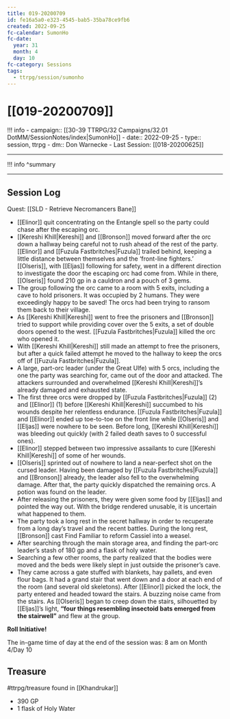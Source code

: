 ```yaml
---
title: 019-20200709
id: fe16a5a0-e323-4545-bab5-35ba78ce9fb6
created: 2022-09-25
fc-calendar: SumonHo
fc-date:
  year: 31
  month: 4
  day: 10
fc-category: Sessions
tags:
  - ttrpg/session/sumonho
---
```


# [[019-20200709]]

!!! info
    - campaign:: [[30-39 TTRPG/32 Campaigns/32.01 DotMM/SessionNotes/index|SumonHo]]
    - date:: 2022-09-25
    - type:: session, ttrpg
    - dm:: Don Warnecke
    - Last Session: [[018-20200625]]


---

!!! info
    ^summary

---

## Session Log


Quest: [[SLD - Retrieve Necromancers Bane]]

- [[Elinor]] quit concentrating on the Entangle spell so the party could chase after the escaping orc.
- [[Kereshi Khill|Kereshi]] and [[Bronson]] moved forward after the orc down a hallway being careful not to rush ahead of the rest of the party. [[Elinor]] and [[Fuzula Fastbritches|Fuzula]] trailed behind, keeping a little distance between themselves and the ‘front-line fighters.’ [[Olseris]], with [[Eljas]] following for safety, went in a different direction to investigate the door the escaping orc had come from. While in there, [[Olseris]] found 210 gp in a cauldron and a pouch of 3 gems.   
- The group following the orc came to a room with 5 exits, including a cave to hold prisoners. It was occupied by 2 humans. They were exceedingly happy to be saved! The orcs had been trying to ransom them back to their village.
- As [[Kereshi Khill|Kereshi]] went to free the prisoners and [[Bronson]] tried to support while providing cover over the 5 exits, a set of double doors opened to the west. [[Fuzula Fastbritches|Fuzula]] killed the orc who opened it.  
- With [[Kereshi Khill|Kereshi]] still made an attempt to free the prisoners, but after a quick failed attempt he moved to the hallway to keep the orcs off of [[Fuzula Fastbritches|Fuzula]].
- A large, part-orc leader (under the Great Ulfe) with 5 orcs, including the one the party was searching for, came out of the door and attacked. The attackers surrounded and overwhelmed [[Kereshi Khill|Kereshi]]’s already damaged and exhausted state. 
- The first three orcs were dropped by [[Fuzula Fastbritches|Fuzula]] (2) and [[Elinor]] (1) before [[Kereshi Khill|Kereshi]] succumbed to his wounds despite her relentless endurance. [[Fuzula Fastbritches|Fuzula]] and [[Elinor]] ended up toe-to-toe on the front line while [[Olseris]] and [[Eljas]] were nowhere to be seen. Before long, [[Kereshi Khill|Kereshi]] was bleeding out quickly (with 2 failed death saves to 0 successful ones).
- [[Elinor]] stepped between two impressive assailants to cure [[Kereshi Khill|Kereshi]] of some of her wounds.
- [[Olseris]] sprinted out of nowhere to land a near-perfect shot on the cursed leader. Having been damaged by [[Fuzula Fastbritches|Fuzula]] and [[Bronson]] already, the leader also fell to the overwhelming damage. After that, the party quickly dispatched the remaining orcs. A potion was found on the leader.
- After releasing the prisoners, they were given some food by [[Eljas]] and pointed the way out. With the bridge rendered unusable, it is uncertain what happened to them.
- The party took a long rest in the secret hallway in order to recuperate from a long day’s travel and the recent battles. During the long rest, [[Bronson]] cast Find Familiar to reform Cassiel into a weasel.
- After searching through the main storage area, and finding the part-orc leader’s stash of 180 gp and a flask of holy water.
- Searching a few other rooms, the party realized that the bodies were moved and the beds were likely slept in just outside the prisoner’s cave.
- They came across a gate stuffed with blankets, hay pallets, and even flour bags. It had a grand stair that went down and a door at each end of the room (and several old skeletons). After [[Elinor]] picked the lock, the party entered and headed toward the stairs. A buzzing noise came from the stairs. As [[Olseris]] began to creep down the stairs, silhouetted by [[Eljas]]’s light, **“four things resembling insectoid bats emerged from the stairwell”** and flew at the group.

**Roll Initiative!**

The in-game time of day at the end of the session was: 8 am on Month 4/Day 10

## Treasure

#ttrpg/treasure  found in [[Khandrukar]]

- 390 GP
- 1 flask of Holy Water
